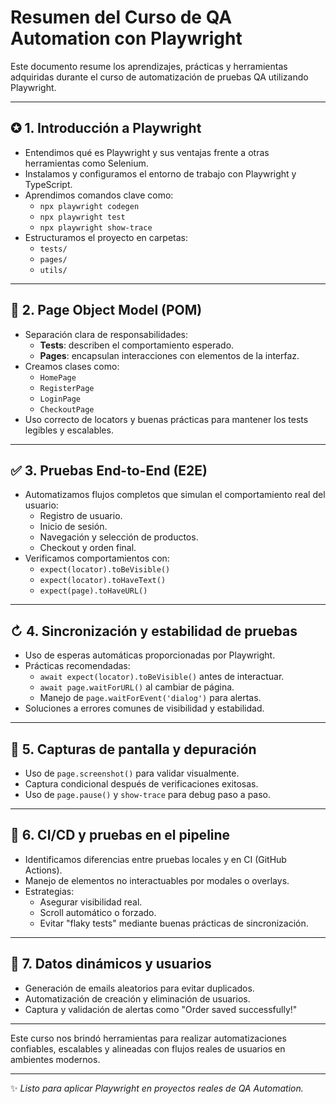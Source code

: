 # Resumen del Curso de QA Automation con Playwright

Este documento resume los aprendizajes, prácticas y herramientas adquiridas durante el curso de automatización de pruebas QA utilizando Playwright.

---

## ✪ 1. Introducción a Playwright
- Entendimos qué es Playwright y sus ventajas frente a otras herramientas como Selenium.
- Instalamos y configuramos el entorno de trabajo con Playwright y TypeScript.
- Aprendimos comandos clave como:
  - `npx playwright codegen`
  - `npx playwright test`
  - `npx playwright show-trace`
- Estructuramos el proyecto en carpetas:
  - `tests/`
  - `pages/`
  - `utils/`

---

## 📄 2. Page Object Model (POM)
- Separación clara de responsabilidades:
  - **Tests**: describen el comportamiento esperado.
  - **Pages**: encapsulan interacciones con elementos de la interfaz.
- Creamos clases como:
  - `HomePage`
  - `RegisterPage`
  - `LoginPage`
  - `CheckoutPage`
- Uso correcto de locators y buenas prácticas para mantener los tests legibles y escalables.

---

## ✅ 3. Pruebas End-to-End (E2E)
- Automatizamos flujos completos que simulan el comportamiento real del usuario:
  - Registro de usuario.
  - Inicio de sesión.
  - Navegación y selección de productos.
  - Checkout y orden final.
- Verificamos comportamientos con:
  - `expect(locator).toBeVisible()`
  - `expect(locator).toHaveText()`
  - `expect(page).toHaveURL()`

---

## ↻ 4. Sincronización y estabilidad de pruebas
- Uso de esperas automáticas proporcionadas por Playwright.
- Prácticas recomendadas:
  - `await expect(locator).toBeVisible()` antes de interactuar.
  - `await page.waitForURL()` al cambiar de página.
  - Manejo de `page.waitForEvent('dialog')` para alertas.
- Soluciones a errores comunes de visibilidad y estabilidad.

---

## 📸 5. Capturas de pantalla y depuración
- Uso de `page.screenshot()` para validar visualmente.
- Captura condicional después de verificaciones exitosas.
- Uso de `page.pause()` y `show-trace` para debug paso a paso.

---

## 🚫 6. CI/CD y pruebas en el pipeline
- Identificamos diferencias entre pruebas locales y en CI (GitHub Actions).
- Manejo de elementos no interactuables por modales o overlays.
- Estrategias:
  - Asegurar visibilidad real.
  - Scroll automático o forzado.
  - Evitar "flaky tests" mediante buenas prácticas de sincronización.

---

## 🧱 7. Datos dinámicos y usuarios
- Generación de emails aleatorios para evitar duplicados.
- Automatización de creación y eliminación de usuarios.
- Captura y validación de alertas como "Order saved successfully!"

---

Este curso nos brindó herramientas para realizar automatizaciones confiables, escalables y alineadas con flujos reales de usuarios en ambientes modernos.

---

✨ *Listo para aplicar Playwright en proyectos reales de QA Automation.*

